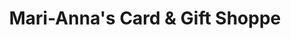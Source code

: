 ---
title: "Mari-Anna's Card & Gift Shoppe"
url: /nanticoke/mari-annas-card-und-gift-shoppe/
shop: Andenken
---